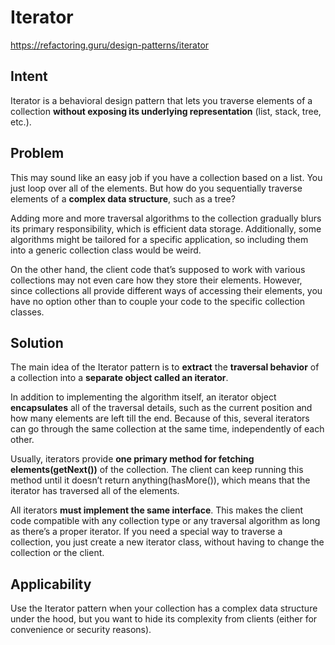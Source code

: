 # Iterator

https://refactoring.guru/design-patterns/iterator
## Intent
Iterator is a behavioral design pattern that lets you traverse elements of a collection **without exposing its underlying representation** (list, stack, tree, etc.).

## Problem
This may sound like an easy job if you have a collection based on a list. You just loop over all of the elements. But how do you sequentially traverse elements of a **complex data structure**, such as a tree? 

Adding more and more traversal algorithms to the collection gradually blurs its primary responsibility, which is efficient data storage. Additionally, some algorithms might be tailored for a specific application, so including them into a generic collection class would be weird.

On the other hand, the client code that’s supposed to work with various collections may not even care how they store their elements. However, since collections all provide different ways of accessing their elements, you have no option other than to couple your code to the specific collection classes.

## Solution
The main idea of the Iterator pattern is to **extract** the **traversal behavior** of a collection into a **separate object called an iterator**.

In addition to implementing the algorithm itself, an iterator object **encapsulates** all of the traversal details, such as the current position and how many elements are left till the end. Because of this, several iterators can go through the same collection at the same time, independently of each other.

Usually, iterators provide **one primary method for fetching elements(getNext())** of the collection. The client can keep running this method until it doesn’t return anything(hasMore()), which means that the iterator has traversed all of the elements.

All iterators **must implement the same interface**. This makes the client code compatible with any collection type or any traversal algorithm as long as there’s a proper iterator. If you need a special way to traverse a collection, you just create a new iterator class, without having to change the collection or the client.

## Applicability
Use the Iterator pattern when your collection has a complex data structure under the hood, but you want to hide its complexity from clients (either for convenience or security reasons).